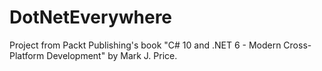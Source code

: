 # DotNetEverywhere

Project from Packt Publishing's book "C# 10 and .NET 6 - Modern Cross-Platform Development" by Mark J. Price.
